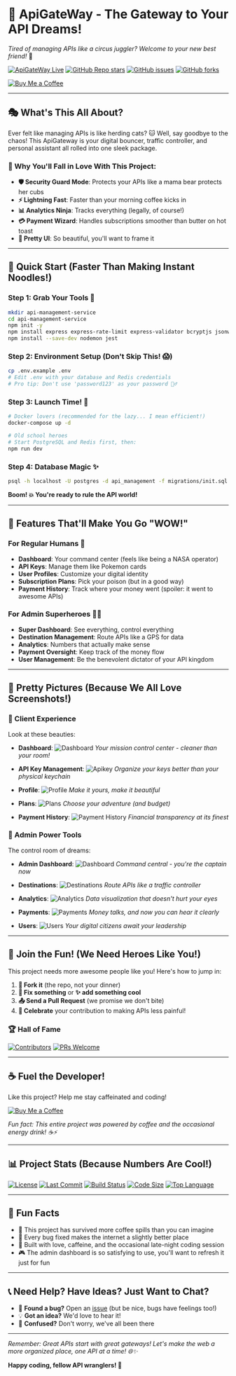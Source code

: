 # 🚀 ApiGateWay - The Gateway to Your API Dreams! 

*Tired of managing APIs like a circus juggler? Welcome to your new best friend!* 🎪

[![ApiGateWay Live](https://img.shields.io/badge/Live-Demo-green?style=flat-square&logo=render&link=https://apigateway-p4xt.onrender.com)](https://apigateway-p4xt.onrender.com)
[![GitHub Repo stars](https://img.shields.io/github/stars/doanngocthanh/ApiGateWay?style=social)](https://github.com/doanngocthanh/ApiGateWay)
[![GitHub issues](https://img.shields.io/github/issues/doanngocthanh/ApiGateWay)](https://github.com/doanngocthanh/ApiGateWay/issues)
[![GitHub forks](https://img.shields.io/github/forks/doanngocthanh/ApiGateWay?style=social)](https://github.com/doanngocthanh/ApiGateWay/network/members)

<a href="https://buymeacoffee.com/ngocthanhdoan">
    <img src="https://img.shields.io/badge/Buy%20me%20a%20coffee-FFDD00?style=for-the-badge&logo=buy-me-a-coffee&logoColor=black" alt="Buy Me a Coffee"/>
</a>

---

## 🎭 What's This All About?

Ever felt like managing APIs is like herding cats? 🐱 Well, say goodbye to the chaos! This ApiGateway is your digital bouncer, traffic controller, and personal assistant all rolled into one sleek package.

### 🌟 Why You'll Fall in Love With This Project:

- **🛡️ Security Guard Mode**: Protects your APIs like a mama bear protects her cubs
- **⚡ Lightning Fast**: Faster than your morning coffee kicks in
- **📊 Analytics Ninja**: Tracks everything (legally, of course!)
- **💳 Payment Wizard**: Handles subscriptions smoother than butter on hot toast
- **🎨 Pretty UI**: So beautiful, you'll want to frame it

---

## 🚀 Quick Start (Faster Than Making Instant Noodles!)

### Step 1: Grab Your Tools 🧰
```bash
mkdir api-management-service
cd api-management-service
npm init -y
npm install express express-rate-limit express-validator bcryptjs jsonwebtoken pg redis cors helmet morgan uuid axios dotenv
npm install --save-dev nodemon jest
```

### Step 2: Environment Setup (Don't Skip This! 😱)
```bash
cp .env.example .env
# Edit .env with your database and Redis credentials
# Pro tip: Don't use 'password123' as your password 🤦‍♂️
```

### Step 3: Launch Time! 🚁
```bash
# Docker lovers (recommended for the lazy... I mean efficient!)
docker-compose up -d

# Old school heroes
# Start PostgreSQL and Redis first, then:
npm run dev
```

### Step 4: Database Magic ✨
```bash
psql -h localhost -U postgres -d api_management -f migrations/init.sql
```

**Boom! 💥 You're ready to rule the API world!**

---

## 🎯 Features That'll Make You Go "WOW!"

### For Regular Humans 👥
- **Dashboard**: Your command center (feels like being a NASA operator)
- **API Keys**: Manage them like Pokemon cards
- **User Profiles**: Customize your digital identity
- **Subscription Plans**: Pick your poison (but in a good way)
- **Payment History**: Track where your money went (spoiler: it went to awesome APIs)

### For Admin Superheroes 🦸‍♀️
- **Super Dashboard**: See everything, control everything
- **Destination Management**: Route APIs like a GPS for data
- **Analytics**: Numbers that actually make sense
- **Payment Oversight**: Keep track of the money flow
- **User Management**: Be the benevolent dictator of your API kingdom

---

## 📸 Pretty Pictures (Because We All Love Screenshots!)

### 👤 Client Experience
Look at these beauties:

- **Dashboard**: ![Dashboard](images/user/dashboard.png)
  *Your mission control center - cleaner than your room!*

- **API Key Management**: ![Apikey](images/user/apikey.png)
  *Organize your keys better than your physical keychain*

- **Profile**: ![Profile](images/user/profile.png)
  *Make it yours, make it beautiful*

- **Plans**: ![Plans](images/user/plans.png)
  *Choose your adventure (and budget)*

- **Payment History**: ![Payment History](images/user/payment-history.png)
  *Financial transparency at its finest*

### 👑 Admin Power Tools
The control room of dreams:

- **Admin Dashboard**: ![Dashboard](images/admin/dashboad.png)
  *Command central - you're the captain now*

- **Destinations**: ![Destinations](images/admin/destinations.png)
  *Route APIs like a traffic controller*

- **Analytics**: ![Analytics](images/admin/analytics.png)
  *Data visualization that doesn't hurt your eyes*

- **Payments**: ![Payments](images/admin/payments.png)
  *Money talks, and now you can hear it clearly*

- **Users**: ![Users](images/admin/users.png)
  *Your digital citizens await your leadership*

---

## 🤝 Join the Fun! (We Need Heroes Like You!)

This project needs more awesome people like you! Here's how to jump in:

1. **🍴 Fork it** (the repo, not your dinner)
2. **🔧 Fix something** or **✨ add something cool**
3. **📤 Send a Pull Request** (we promise we don't bite)
4. **🎉 Celebrate** your contribution to making APIs less painful!

### 🏆 Hall of Fame
[![Contributors](https://img.shields.io/github/contributors/doanngocthanh/ApiGateWay?style=flat-square)](https://github.com/doanngocthanh/ApiGateWay/graphs/contributors)
[![PRs Welcome](https://img.shields.io/badge/PRs-welcome-brightgreen?style=flat-square)](https://github.com/doanngocthanh/ApiGateWay/pulls)

---

## ☕ Fuel the Developer!

Like this project? Help me stay caffeinated and coding! 

<a href="https://buymeacoffee.com/ngocthanhdoan">
    <img src="https://img.shields.io/badge/Buy%20me%20a%20coffee-FFDD00?style=for-the-badge&logo=buy-me-a-coffee&logoColor=black" alt="Buy Me a Coffee"/>
</a>

*Fun fact: This entire project was powered by coffee and the occasional energy drink! ☕⚡*

---

## 📊 Project Stats (Because Numbers Are Cool!)

[![License](https://img.shields.io/github/license/doanngocthanh/ApiGateWay?style=flat-square)](https://github.com/doanngocthanh/ApiGateWay/blob/main/LICENSE)
[![Last Commit](https://img.shields.io/github/last-commit/doanngocthanh/ApiGateWay?style=flat-square)](https://github.com/doanngocthanh/ApiGateWay/commits/main)
[![Build Status](https://img.shields.io/github/actions/workflow/status/doanngocthanh/ApiGateWay/ci.yml?branch=main&style=flat-square)](https://github.com/doanngocthanh/ApiGateWay/actions)
[![Code Size](https://img.shields.io/github/languages/code-size/doanngocthanh/ApiGateWay?style=flat-square)](https://github.com/doanngocthanh/ApiGateWay)
[![Top Language](https://img.shields.io/github/languages/top/doanngocthanh/ApiGateWay?style=flat-square)](https://github.com/doanngocthanh/ApiGateWay)

---

## 🎪 Fun Facts

- 🌟 This project has survived more coffee spills than you can imagine
- 🐛 Every bug fixed makes the internet a slightly better place
- 🚀 Built with love, caffeine, and the occasional late-night coding session
- 🎮 The admin dashboard is so satisfying to use, you'll want to refresh it just for fun

---

## 📞 Need Help? Have Ideas? Just Want to Chat?

- 🐛 **Found a bug?** Open an [issue](https://github.com/doanngocthanh/ApiGateWay/issues) (but be nice, bugs have feelings too!)
- 💡 **Got an idea?** We'd love to hear it!
- 🤔 **Confused?** Don't worry, we've all been there

---

*Remember: Great APIs start with great gateways! Let's make the web a more organized place, one API at a time! 🌐✨*

**Happy coding, fellow API wranglers! 🤠**
